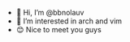- 👋 Hi, I’m @bbnolauv
- 👀 I’m interested in arch and vim
- 😊 Nice to meet you guys
<!---
bbnolauv/Anobb is a ✨ special ✨ repository because its `README.md` (this file) appears on your GitHub profile.
You can click the Preview link to take a look at your changes.
--->

